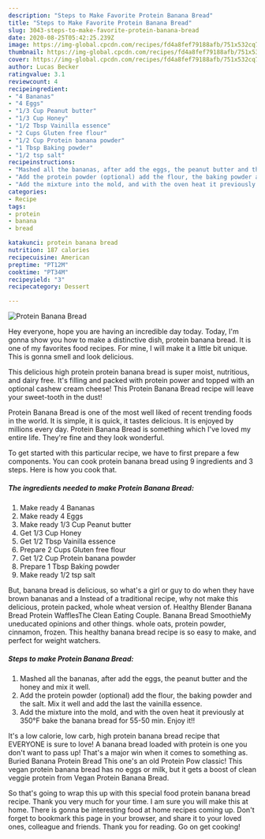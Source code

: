```yaml
---
description: "Steps to Make Favorite Protein Banana Bread"
title: "Steps to Make Favorite Protein Banana Bread"
slug: 3043-steps-to-make-favorite-protein-banana-bread
date: 2020-08-25T05:42:25.239Z
image: https://img-global.cpcdn.com/recipes/fd4a8fef79188afb/751x532cq70/protein-banana-bread-recipe-main-photo.jpg
thumbnail: https://img-global.cpcdn.com/recipes/fd4a8fef79188afb/751x532cq70/protein-banana-bread-recipe-main-photo.jpg
cover: https://img-global.cpcdn.com/recipes/fd4a8fef79188afb/751x532cq70/protein-banana-bread-recipe-main-photo.jpg
author: Lucas Becker
ratingvalue: 3.1
reviewcount: 4
recipeingredient:
- "4 Bananas"
- "4 Eggs"
- "1/3 Cup Peanut butter"
- "1/3 Cup Honey"
- "1/2 Tbsp Vainilla essence"
- "2 Cups Gluten free flour"
- "1/2 Cup Protein banana powder"
- "1 Tbsp Baking powder"
- "1/2 tsp salt"
recipeinstructions:
- "Mashed all the bananas, after add the eggs, the peanut butter and the honey and mix it well."
- "Add the protein powder (optional) add the flour, the baking powder and the salt. Mix it well and add the last the vainilla essence."
- "Add the mixture into the mold, and with the oven heat it previously at 350°F bake the banana bread for 55-50 min. Enjoy it!!"
categories:
- Recipe
tags:
- protein
- banana
- bread

katakunci: protein banana bread 
nutrition: 187 calories
recipecuisine: American
preptime: "PT12M"
cooktime: "PT34M"
recipeyield: "3"
recipecategory: Dessert

---
```



![Protein Banana Bread](https://img-global.cpcdn.com/recipes/fd4a8fef79188afb/751x532cq70/protein-banana-bread-recipe-main-photo.jpg)

Hey everyone, hope you are having an incredible day today. Today, I'm gonna show you how to make a distinctive dish, protein banana bread. It is one of my favorites food recipes. For mine, I will make it a little bit unique. This is gonna smell and look delicious.

This delicious high protein protein banana bread is super moist, nutritious, and dairy free. It&#39;s filling and packed with protein power and topped with an optional cashew cream cheese! This Protein Banana Bread recipe will leave your sweet-tooth in the dust!

Protein Banana Bread is one of the most well liked of recent trending foods in the world. It is simple, it is quick, it tastes delicious. It is enjoyed by millions every day. Protein Banana Bread is something which I've loved my entire life. They're fine and they look wonderful.


To get started with this particular recipe, we have to first prepare a few components. You can cook protein banana bread using 9 ingredients and 3 steps. Here is how you cook that.

<!--inarticleads1-->

##### The ingredients needed to make Protein Banana Bread:

1. Make ready 4 Bananas
1. Make ready 4 Eggs
1. Make ready 1/3 Cup Peanut butter
1. Get 1/3 Cup Honey
1. Get 1/2 Tbsp Vainilla essence
1. Prepare 2 Cups Gluten free flour
1. Get 1/2 Cup Protein banana powder
1. Prepare 1 Tbsp Baking powder
1. Make ready 1/2 tsp salt


But, banana bread is delicious, so what&#39;s a girl or guy to do when they have brown bananas and a Instead of a traditional recipe, why not make this delicious, protein packed, whole wheat version of. Healthy Blender Banana Bread Protein WafflesThe Clean Eating Couple. Banana Bread SmoothieMy uneducated opinions and other things. whole oats, protein powder, cinnamon, frozen. This healthy banana bread recipe is so easy to make, and perfect for weight watchers. 

<!--inarticleads2-->

##### Steps to make Protein Banana Bread:

1. Mashed all the bananas, after add the eggs, the peanut butter and the honey and mix it well.
1. Add the protein powder (optional) add the flour, the baking powder and the salt. Mix it well and add the last the vainilla essence.
1. Add the mixture into the mold, and with the oven heat it previously at 350°F bake the banana bread for 55-50 min. Enjoy it!!


It&#39;s a low calorie, low carb, high protein banana bread recipe that EVERYONE is sure to love! A banana bread loaded with protein is one you don&#39;t want to pass up! That&#39;s a major win when it comes to something as. Buried Banana Protein Bread This one&#39;s an old Protein Pow classic! This vegan protein banana bread has no eggs or milk, but it gets a boost of clean veggie protein from Vegan Protein Banana Bread. 

So that's going to wrap this up with this special food protein banana bread recipe. Thank you very much for your time. I am sure you will make this at home. There is gonna be interesting food at home recipes coming up. Don't forget to bookmark this page in your browser, and share it to your loved ones, colleague and friends. Thank you for reading. Go on get cooking!

